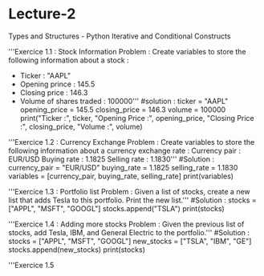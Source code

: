 # Lecture-2
 Types and Structures - Python Iterative and Conditional Constructs

'''Exercice 1.1 : Stock Information
Problem : Create variables to store the following information about a stock :
- Ticker : "AAPL"
- Opening prince : 145.5
- Closing price : 146.3
- Volume of shares traded : 100000'''
#solution :
ticker = "AAPL"
opening_price = 145.5
closing_price = 146.3
volume = 100000
print("Ticker :", ticker, "Opening Price :", opening_price, "Closing Price :", closing_price, "Volume :", volume)


'''Exercice 1.2 : Currency Exchange
Problem : Create variables to store the following information about a currency exchange rate :
Currency pair : EUR/USD
Buying rate : 1.1825
Selling rate : 1.1830'''
#Solution :
currency_pair = "EUR/USD"
buying_rate = 1.1825
selling_rate = 1.1830
variables = [currency_pair, buying_rate, selling_rate]
print(variables)


'''Exercice 1.3 : Portfolio list
Problem : Given a list of stocks, create a new list that adds Tesla to this portfolio. Print the new list.'''
#Solution :
stocks = ["APPL", "MSFT", "GOOGL"]
stocks.append("TSLA")
print(stocks)


'''Exercice 1.4 : Adding more stocks
Problem : Given the previous list of stocks, add Tesla, IBM, and General Electric to the portfolio.'''
#Solution :
stocks = ["APPL", "MSFT", "GOOGL"]
new_stocks = ["TSLA", "IBM", "GE"]
stocks.append(new_stocks)
print(stocks)


'''Exercice 1.5
